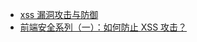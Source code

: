 - [xss 漏洞攻击与防御](https://www.jianshu.com/p/790fb57f3acb)
- [前端安全系列（一）：如何防止 XSS 攻击？](https://tech.meituan.com/2018/09/27/fe-security.html)
